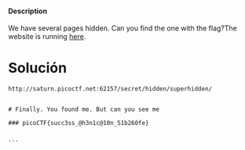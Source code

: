 
#### Description

We have several pages hidden. Can you find the one with the flag?The website is running [here](http://saturn.picoctf.net:62157/).


# Solución 

````
http://saturn.picoctf.net:62157/secret/hidden/superhidden/


# Finally. You found me. But can you see me

### picoCTF{succ3ss_@h3n1c@10n_51b260fe}


```